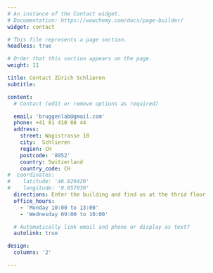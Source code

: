 ```yaml
---
# An instance of the Contact widget.
# Documentation: https://wowchemy.com/docs/page-builder/
widget: contact

# This file represents a page section.
headless: true

# Order that this section appears on the page.
weight: 11

title: Contact Zürich Schlieren
subtitle:

content:
  # Contact (edit or remove options as required)

  email: 'bruggenlab@gmail.com'
  phone: +41 81 410 08 44
  address:
    street: Wagistrasse 18
    city:  Schlieren
    region: CH
    postcode: '8952'
    country: Switzerland
    country_code: CH
#  coordinates:
#    latitude: '46.829420'
#    longitude: '9.857030'
  directions: Enter the building and find us at the thrid floor 
  office_hours:
    - 'Monday 10:00 to 13:00'
    - 'Wednesday 09:00 to 10:00'

  # Automatically link email and phone or display as text?
  autolink: true

design:
  columns: '2'

---
```

